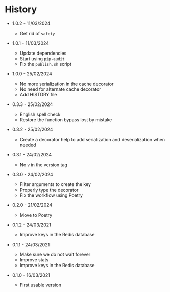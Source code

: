 # History

- 1.0.2 - 11/03/2024
  - Get rid of `safety`

- 1.0.1 - 11/03/2024
  - Update dependencies
  - Start using `pip-audit`
  - Fix the `publish.sh` script

- 1.0.0 - 25/02/2024
  - No more serialization in the cache decorator
  - No need for alternate cache decorator
  - Add HISTORY file

- 0.3.3 - 25/02/2024
  - English spell check
  - Restore the function bypass lost by mistake

- 0.3.2 - 25/02/2024
  - Create a decorator help to add serialization and deserialization when needed

- 0.3.1 - 24/02/2024
  - No `v` in the version tag

- 0.3.0 - 24/02/2024
  - Filter arguments to create the key
  - Properly type the decorator
  - Fix the workflow using Poetry

- 0.2.0 - 21/02/2024
  - Move to Poetry

- 0.1.2 - 24/03/2021
  - Improve keys in the Redis database

- 0.1.1 - 24/03/2021
  - Make sure we do not wait forever
  - Improve stats
  - Improve keys in the Redis database

- 0.1.0 - 16/03/2021
  - First usable version
